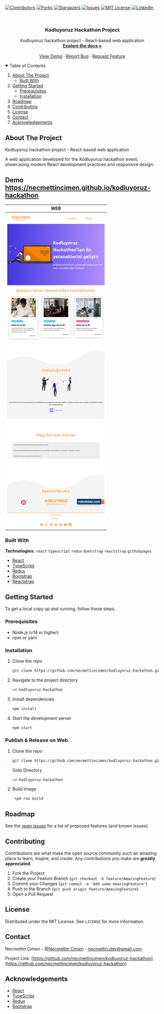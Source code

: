 [![Contributors][contributors-shield]][contributors-url]
[![Forks][forks-shield]][forks-url]
[![Stargazers][stars-shield]][stars-url]
[![Issues][issues-shield]][issues-url]
[![MIT License][license-shield]][license-url]
[![LinkedIn][linkedin-shield]][linkedin-url]

<!-- PROJECT LOGO -->
<br />
<p align="center">

  <h3 align="center">Kodluyoruz Hackathon Project</h3>

  <p align="center">
    Kodluyoruz hackathon project - React-based web application
    <br />
    <a href="https://github.com/necmettincimen/kodluyoruz-hackathon"><strong>Explore the docs »</strong></a>
    <br />
    <br />
    <a href="http://necmettincimen.github.io/kodluyoruz-hackathon/">View Demo</a>
    ·
    <a href="https://github.com/necmettincimen/kodluyoruz-hackathon/issues">Report Bug</a>
    ·
    <a href="https://github.com/necmettincimen/kodluyoruz-hackathon/issues">Request Feature</a>
  </p>
</p>



<!-- TABLE OF CONTENTS -->
<details open="open">
  <summary>Table of Contents</summary>
  <ol>
    <li>
      <a href="#about-the-project">About The Project</a>
      <ul>
        <li><a href="#built-with">Built With</a></li>
      </ul>
    </li>
    <li>
      <a href="#getting-started">Getting Started</a>
      <ul>
        <li><a href="#prerequisites">Prerequisites</a></li>
        <li><a href="#installation">Installation</a></li>
      </ul>
    </li>
    <li><a href="#roadmap">Roadmap</a></li>
    <li><a href="#contributing">Contributing</a></li>
    <li><a href="#license">License</a></li>
    <li><a href="#contact">Contact</a></li>
    <li><a href="#acknowledgements">Acknowledgements</a></li>
  </ol>
</details>



<!-- ABOUT THE PROJECT -->
## About The Project

Kodluyoruz hackathon project - React-based web application

A web application developed for the Kodluyoruz hackathon event, showcasing modern React development practices and responsive design.

## Demo https://necmettincimen.github.io/kodluyoruz-hackathon

| WEB | 
| --- | 
| [![WEB](kodluyoruz-hackaton.png)](kodluyoruz-hackaton.png)

### Built With

**Technologies:** `react` `typescript` `redux` `bootstrap` `reactstrap` `githubpages`

* [React](https://reactjs.org/)
* [TypeScript](https://www.typescriptlang.org/)
* [Redux](https://redux.js.org/)
* [Bootstrap](https://getbootstrap.com/)
* [Reactstrap](https://reactstrap.github.io/)


<!-- GETTING STARTED -->
## Getting Started

To get a local copy up and running, follow these steps.

### Prerequisites

* Node.js (v14 or higher)
* npm or yarn

### Installation

1. Clone the repo
   ```sh
   git clone https://github.com/necmettincimen/kodluyoruz-hackathon.git
   ```
2. Navigate to the project directory
   ```sh
   cd kodluyoruz-hackathon
   ```
3. Install dependencies
   ```sh
   npm install
   ```
4. Start the development server
   ```sh
   npm start
   ```

### Publish & Release on Web

1. Clone the repo
   ```sh
   git clone https://github.com/necmettincimen/kodluyoruz-hackathon.git
   ```
   Goto Directory
   ```sh
   cd kodluyoruz-hackathon
   ```
2. Build Image
   ```sh
    npm run build
   ```



<!-- ROADMAP -->
## Roadmap

See the [open issues](https://github.com/necmettincimen/kodluyoruz-hackathon/issues) for a list of proposed features (and known issues).



<!-- CONTRIBUTING -->
## Contributing

Contributions are what make the open source community such an amazing place to learn, inspire, and create. Any contributions you make are **greatly appreciated**.

1. Fork the Project
2. Create your Feature Branch (`git checkout -b feature/AmazingFeature`)
3. Commit your Changes (`git commit -m 'Add some AmazingFeature'`)
4. Push to the Branch (`git push origin feature/AmazingFeature`)
5. Open a Pull Request



<!-- LICENSE -->
## License

Distributed under the MIT License. See `LICENSE` for more information.



<!-- CONTACT -->
## Contact

Necmettin Çimen - [@Necmettin Cimen](https://necmettincimen.github.io) - [necmettin.dev@gmail.com](mailto:necmettin.dev@gmail.com)

Project Link: [https://github.com/necmettincimen/kodluyoruz-hackathon](https://github.com/necmettincimen/kodluyoruz-hackathon)



<!-- ACKNOWLEDGEMENTS -->
## Acknowledgements

* [React](https://reactjs.org/)
* [TypeScript](https://www.typescriptlang.org/)
* [Redux](https://redux.js.org/)
* [Bootstrap](https://getbootstrap.com/)


<!-- MARKDOWN LINKS & IMAGES -->
<!-- https://www.markdownguide.org/basic-syntax/#reference-style-links -->
[contributors-shield]: https://img.shields.io/github/contributors/necmettincimen/kodluyoruz-hackathon.svg?style=for-the-badge
[contributors-url]: https://github.com/necmettincimen/kodluyoruz-hackathon/graphs/contributors
[forks-shield]: https://img.shields.io/github/forks/necmettincimen/kodluyoruz-hackathon.svg?style=for-the-badge
[forks-url]: https://github.com/necmettincimen/kodluyoruz-hackathon/network/members
[stars-shield]: https://img.shields.io/github/stars/necmettincimen/kodluyoruz-hackathon.svg?style=for-the-badge
[stars-url]: https://github.com/necmettincimen/kodluyoruz-hackathon/stargazers
[issues-shield]: https://img.shields.io/github/issues/necmettincimen/kodluyoruz-hackathon.svg?style=for-the-badge
[issues-url]: https://github.com/necmettincimen/kodluyoruz-hackathon/issues
[license-shield]: https://img.shields.io/github/license/necmettincimen/kodluyoruz-hackathon.svg?style=for-the-badge
[license-url]: https://github.com/necmettincimen/kodluyoruz-hackathon/blob/master/LICENSE
[linkedin-shield]: https://img.shields.io/badge/-LinkedIn-black.svg?style=for-the-badge&logo=linkedin&colorB=555
[linkedin-url]: https://linkedin.com/in/necmettincimen

